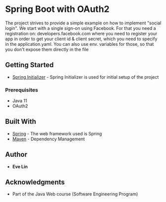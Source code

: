 # Spring Boot with OAuth2
The project strives to provide a simple example on how to implement "social login". We start with a single sign-on using Facebook. 
For that you need a registration on: 
developers.facebook.com
where you need to register your app in order to get your client id & client secret, which you need to specify in the 
application.yaml. You can also use env. variables for those, so that you don't expose them directly in the file 

## Getting Started
* [Spring Initializer](https://start.spring.io/) - Spring Initializer is used for initial setup of the project

### Prerequisites

* Java 11
* OAuth2

## Built With

* [Spring](https://spring.io/) - The web framework used is Spring
* [Maven](https://maven.apache.org/) - Dependency Management

## Author

* **Eve Lin**


## Acknowledgments

* Part of the Java Web course (Software Engineering Program)